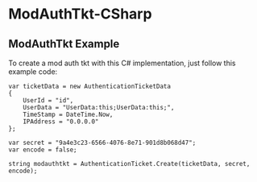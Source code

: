 ModAuthTkt-CSharp
=================

ModAuthTkt Example 
------------------
To create a mod auth tkt with this C# implementation, just follow this example code: 

    var ticketData = new AuthenticationTicketData
    {
	    UserId = "id",
	    UserData = "UserData:this;UserData:this;",
	    TimeStamp = DateTime.Now,
	    IPAddress = "0.0.0.0"
    };
    
    var secret = "9a4e3c23-6566-4076-8e71-901d8b068d47";
    var encode = false;
    
    string modauthtkt = AuthenticationTicket.Create(ticketData, secret, encode);